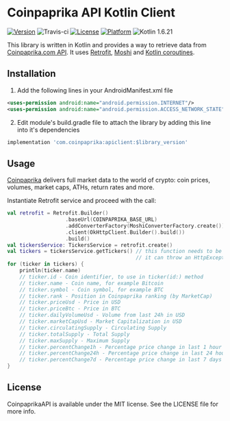 # Coinpaprika API Kotlin Client

[![Version](https://img.shields.io/badge/Version-0.5.3-blue.svg)](https://coinpaprika.com/pl/)
![Travis-ci](https://api.travis-ci.org/coinpaprika/coinpaprika-api-kotlin-client.svg)
[![License](https://img.shields.io/cocoapods/l/CoinpaprikaAPI.svg?style=flat)](https://opensource.org/licenses/MIT)
[![Platform](https://img.shields.io/badge/Platform-Android-blue.svg?style=flat)](https://developer.android.com/about/)
![Kotlin 1.6.21](https://img.shields.io/badge/Kotlin-1.6.21-orange.svg)

This library is written in Kotlin and provides a way to retrieve data from [Coinpaprika.com API](https://api.coinpaprika.com/).
It uses [Retrofit](https://square.github.io/retrofit/), [Moshi](https://github.com/square/moshi) and [Kotlin coroutines](https://kotlinlang.org/docs/coroutines-overview.html).

## Installation
1. Add the following lines in your AndroidManifest.xml file
```xml
<uses-permission android:name="android.permission.INTERNET"/>
<uses-permission android:name="android.permission.ACCESS_NETWORK_STATE"/>
```

2. Edit module's build.gradle file to attach the library by adding this line into it's dependencies
```gradle
implementation 'com.coinpaprika:apiclient:$library_version'
```

## Usage
[Coinpaprika](https://coinpaprika.com) delivers full market data to the world of crypto: coin prices, volumes, market caps, ATHs, return rates and more.

Instantiate Retrofit service and proceed with the call:
```kotlin
val retrofit = Retrofit.Builder()
                   .baseUrl(COINPAPRIKA_BASE_URL)
                   .addConverterFactory(MoshiConverterFactory.create())
                   .client(OkHttpClient.Builder().build())
                   .build()
val tickersService: TickersService = retrofit.create()
val tickers = tickersService.getTickers() // this function needs to be called in a coroutine
                                          // it can throw an HttpException or an IOException
for (ticker in tickers) {
    println(ticker.name)
    // ticker.id - Coin identifier, to use in ticker(id:) method
    // ticker.name - Coin name, for example Bitcoin
    // ticker.symbol - Coin symbol, for example BTC
    // ticker.rank - Position in Coinpaprika ranking (by MarketCap)
    // ticker.priceUsd - Price in USD
    // ticker.priceBtc - Price in BTC
    // ticker.dailyVolumeUsd - Volume from last 24h in USD
    // ticker.marketCapUsd - Market Capitalization in USD
    // ticker.circulatingSupply - Circulating Supply
    // ticker.totalSupply - Total Supply
    // ticker.maxSupply - Maximum Supply
    // ticker.percentChange1h - Percentage price change in last 1 hour
    // ticker.percentChange24h - Percentage price change in last 24 hours
    // ticker.percentChange7d - Percentage price change in last 7 days
}
```

## License

CoinpaprikaAPI is available under the MIT license. See the LICENSE file for more info.
